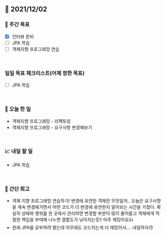 ## 📅 2021/12/02


### 👏 주간 목표

- [x] 인터뷰 준비
- [ ] JPA 학습 
- [ ] 객체지향 프로그래밍 연습

<br/>

### 일일 목표 체크리스트(어제 정한 목표)

- [ ] JPA 학습

<br/>

### 💯 오늘 한 일

- 객체지향 프로그래밍 - 리팩토링
- 객체지향 프로그래밍 - 요구사항 변경해보기

<br/>

### 📈 내일 할 일

- JPA 학습

<br/>

### 🤔 간단 회고

- 객체 지향 프로그래밍 연습하기! 변경에 유연한 객체란 무엇일까..
오늘은 요구사항을 계속 변경해가면서 어떤 코드가 더 변경에 유연한지 알아보는 시간을 가졌다.
확실히 상태와 행위를 한 곳에서 관리하면 변경할 부분이 많이 줄어들고
객체에게 적절한 책임을 부여해 나누면 결합도가 낮아지는듯!! 
아주 재밌어요👍
- 원래 JPA를 공부하려 했는데 아무래도 코드치는게 더 재밌어서.... 내일하자😙


